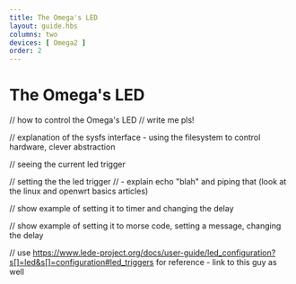 ```yaml
---
title: The Omega's LED
layout: guide.hbs
columns: two
devices: [ Omega2 ]
order: 2
---
```


# The Omega's LED

// how to control the Omega's LED
// write me pls!

// explanation of the sysfs interface - using the filesystem to control hardware, clever abstraction

// seeing the current led trigger

// setting the the led trigger
//  - explain echo "blah" and piping that (look at the linux and openwrt basics articles)


// show example of setting it to timer and changing the delay


// show example of setting it to morse code, setting a message, changing the delay


// use https://www.lede-project.org/docs/user-guide/led_configuration?s[]=led&s[]=configuration#led_triggers for reference - link to this guy as well
